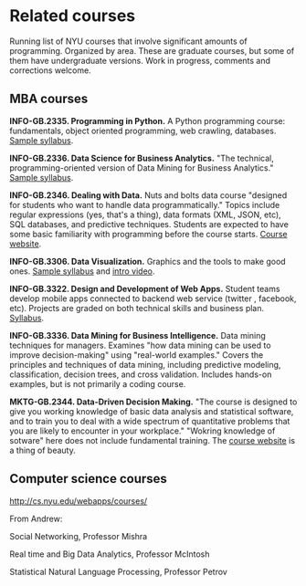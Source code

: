 # Related courses

Running list of NYU courses that involve significant amounts of programming.  Organized by area.  These are graduate courses, but some of them have undergraduate versions.  Work in progress, comments and corrections welcome.  

## MBA courses

**INFO-GB.2335. Programming in Python.**  A Python programming course:  fundamentals, object oriented programming, web crawling, databases.  [Sample syllabus](http://web-docs.stern.nyu.edu/ioms/SYLLABI/Johar_INFOGB2335_Fall15.pdf).  

**INFO-GB.2336.  Data Science for Business Analytics.** "The technical, programming-oriented version of Data Mining for Business Analytics." [Sample syllabus](http://web-docs.stern.nyu.edu/ioms/SYLLABI/Provost_INFOGB2336_Fall15.pdf).

**INFO-GB.2346. Dealing with Data.**  Nuts and bolts data course "designed for students who want to handle data programmatically."  Topics include regular expressions (yes, that's a thing), data formats (XML, JSON, etc), SQL databases, and predictive techniques.  Students are expected to have some basic familiarity with programming before the course starts. [Course website](http://ipeirotis.github.io/DwD/syllabus/).

**INFO-GB.3306. Data Visualization.**  Graphics and the tools to make good ones. [Sample syllabus](http://web-docs.stern.nyu.edu/ioms/SYLLABI/Sosulski_INFOGB.3306_Fall15.pdf) and [intro video](https://youtu.be/frwl-YVtmrs).  

**INFO-GB.3322. Design and Development of Web Apps.**  Student teams  develop mobile apps connected to backend web service (twitter , facebook, etc).  Projects are graded on both technical skills and business plan.  [Syllabus](http://people.stern.nyu.edu/nwhite/WebappsF2015-MBA.pdf).

**INFO-GB.3336.  Data Mining for Business Intelligence.**  Data mining techniques for managers.  Examines "how data mining can be used to improve decision-making" using "real-world examples."  Covers the principles and techniques of data mining, including predictive modeling, classification, decision trees, and cross validation.  Includes hands-on examples, but is not primarily a coding course.  

**MKTG-GB.2344. Data-Driven Decision Making.**  "The course is designed to give you working knowledge of basic data analysis and statistical software, and to train you to deal with a wide spectrum of quantitative problems that you are likely to encounter in your workplace."  "Wokring knowledge of sotware" here does not include fundamental training. The [course website](http://www.d3mprof.com/) is a thing of beauty.

## Computer science courses

http://cs.nyu.edu/webapps/courses/

From Andrew:  

Social Networking, Professor Mishra

Real time and Big Data Analytics, Professor McIntosh

Statistical Natural Language Processing, Professor Petrov
